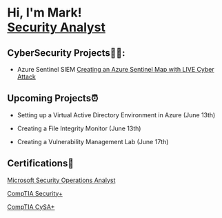 <h1>Hi, I'm Mark! <br/><a href="https://github.com/Mark-Cyber">Security Analyst</a>

<h2>CyberSecurity Projects👨‍💻:</h2>

  - Azure Sentinel SIEM [Creating an Azure Sentinel Map with LIVE Cyber Attack](https://github.com/Mxrk23/Azure-Sentinel-SIEM-Lab)

<h2>Upcoming Projects⏰</h2>

  - Setting up a Virtual Active Directory Environment in Azure (June 13th)
  
  - Creating a File Integrity Monitor (June 13th)

  - Creating a Vulnerability Management Lab (June 17th)

<h2>Certifications📜 </h2>

[Microsoft Security Operations Analyst](https://learn.microsoft.com/api/credentials/share/en-us/MarkKamotho-9627/924C7328A47B84CB?sharingId=3C3E8366B7D705F0)


[CompTIA Security+](https://www.credly.com/badges/fd71dd71-a18c-4b1d-ac1d-14a835886fc7/public_url)


[CompTIA CySA+](https://www.credly.com/badges/6236b8e6-f6da-489e-b8c8-315ad0646231/public_url
)

[linkedin]: https://www.linkedin.com/in/mark-kamotho-9b67971b8/

<!--
**joshmadakor1/joshmadakor1** is a ✨ _special_ ✨ repository because its `README.md` (this file) appears on your GitHub profile.

Here are some ideas to get you started:

- 🔭 I’m currently working on ...
- 🌱 I’m currently learning ...
- 👯 I’m looking to collaborate on ...
- 🤔 I’m looking for help with ...
- 💬 Ask me about ...
- 📫 How to reach me: ...
- 😄 Pronouns: ...
- ⚡ Fun fact: ...
-->
